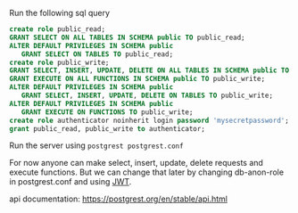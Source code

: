 Run the following sql query

```sql
create role public_read;
GRANT SELECT ON ALL TABLES IN SCHEMA public TO public_read;
ALTER DEFAULT PRIVILEGES IN SCHEMA public
   GRANT SELECT ON TABLES TO public_read;
create role public_write;
GRANT SELECT, INSERT, UPDATE, DELETE ON ALL TABLES IN SCHEMA public TO public_write;
GRANT EXECUTE ON ALL FUNCTIONS IN SCHEMA public TO public_write;
ALTER DEFAULT PRIVILEGES IN SCHEMA public
   GRANT SELECT, INSERT, UPDATE, DELETE ON TABLES TO public_write;
ALTER DEFAULT PRIVILEGES IN SCHEMA public
   GRANT EXECUTE ON FUNCTIONS TO public_write;
create role authenticator noinherit login password 'mysecretpassword';
grant public_read, public_write to authenticator;
```

Run the server using `postgrest postgrest.conf`

For now anyone can make select, insert, update, delete requests and execute functions. But we can change that later by changing db-anon-role in postgrest.conf and using [JWT](https://postgrest.org/en/stable/tutorials/tut1.html).

api documentation: https://postgrest.org/en/stable/api.html
